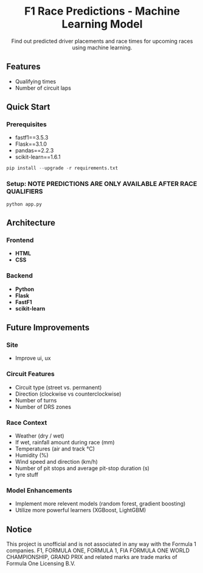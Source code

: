 <h1 align="center">
    F1 Race Predictions - Machine Learning Model
</h1>
<p align="center">
   Find out predicted driver placements and race times for upcoming races using machine learning.
</p>

## Features
- Qualifying times
- Number of circuit laps

## Quick Start
### Prerequisites
- fastf1==3.5.3
- Flask==3.1.0
- pandas==2.2.3
- scikit-learn==1.6.1

```python -m pip install --upgrade pip
pip install --upgrade -r requirements.txt
```

### Setup: NOTE PREDICTIONS ARE ONLY AVAILABLE AFTER RACE QUALIFIERS
```mkdir f1_cache
python app.py
```

## Architecture

### Frontend
- **HTML**
- **CSS**

### Backend
- **Python**
- **Flask**
- **FastF1**
- **scikit-learn**

## Future Improvements

### Site
- Improve ui, ux
### Circuit Features
  - Circuit type (street vs. permanent)
  - Direction (clockwise vs counterclockwise)
  - Number of turns
 - Number of DRS zones

### Race Context
  - Weather (dry / wet)
  - If wet, rainfall amount during race (mm)
  - Temperatures (air and track °C)
  - Humidity (%)
  - Wind speed and direction (km/h)
  - Number of pit stops and average pit-stop duration (s)
- tyre stuff

### Model Enhancements 
  - Implement more relevent models (random forest, gradient boosting)
  - Utilize more powerful learners (XGBoost, LightGBM)

## Notice
This project is unofficial and is not associated in any way with the Formula 1 companies. F1, FORMULA ONE, FORMULA 1, FIA FORMULA ONE WORLD CHAMPIONSHIP, GRAND PRIX and related marks are trade marks of Formula One Licensing B.V.